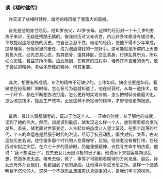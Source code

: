 ### 读《褚时健传》

 &nbsp; &nbsp;昨天读了些褚时健传，储老的经历给了我蛮大的震撼。<br><br>
 &nbsp; &nbsp;首先是他的身世经历，他15岁丧父，23岁丧母，这样的经历对一个十几岁的男孩子来讲，无疑是残酷无情的。像我经历过父亲去世，内心好多年都没有缓过来，不敢提起这段悲伤的历史，怕自己会忍不住。储老的经历，使他不得不少年早成，提早懂事，分担家里的重任，成为泡酒赚钱的一把好手。这可能就是所谓的上天要其担大任，必先苦其心志，劳其筋骨，饿其体肤，空乏其身，行拂乱其所为，所以动心忍性，曾益其所不能。由此想到，在教育的过程中，培养其不畏难的勇气，敢于尝试的精神，多做多历练的精神，何其重要。<br><br>


 &nbsp; &nbsp;其次，想要有所成绩，专注的精神不可缺少的。工作如此，搞企业更是如此。看储老在经营糖厂的时候，怎么扭亏为盈就知道了。他在经营时，从每一道技术，每一个环节，都在不断想办法打磨，怎么更好的实现价值，怎么把材料价值最大化，怎么改良技术，提高生产效率。正是这种不断钻研的精神，才带领他走向极致。<br><br>


 &nbsp; &nbsp;最后，最让人佩服储老的，莫过于他这个人。一开始的时候，从了解他的成就，读到了他的伟大。然而，越是读到最后，越发现这么样一个人，放到哪里都会发光发热。首先，储老面对世事变迁，人生起伏的态度让人望尘莫及。在那个动荡的年代，个人的命运总是屈服于时代的洪流，经历了抗日动乱，国共对抗，文革，右派这些历史名词，往往很多那个时代的人变得保守，屈服。但储老没有被打垮，在经历过牢狱之灾后，在六七十岁的高龄时，仍能重振精神，去找寻生命中的热爱。他说：‘我不想混日子’。在失去女儿无限消极的日子里，他说闲下来就容易胡思乱想，然而多思无益。唯有去做，做了，事情才可能朝着期待的方向发展。最后，孙女还有外孙女他们，也都回到了他的身边。让他得以享受天伦之乐。这样一个通透明智不沉沦的人，这样一个不胡思乱想踏实认真做事的人，是我们学习的榜样。<br><br>